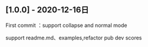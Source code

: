 ## [1.0.0] - 2020-12-16日

First commit ：support collapse and normal mode

support readme.md、examples,refactor pub dev scores
